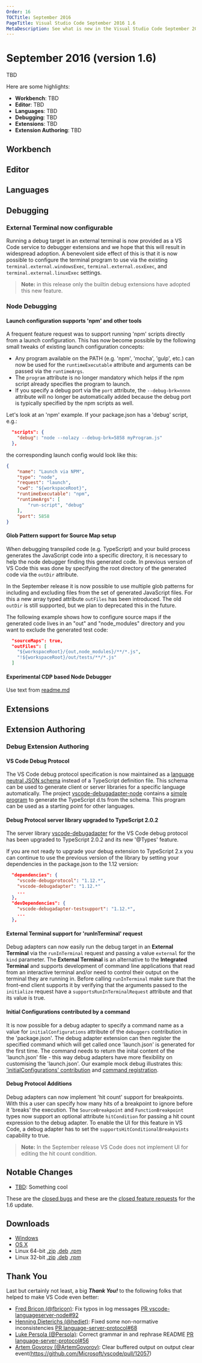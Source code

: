 ```yaml
---
Order: 16
TOCTitle: September 2016
PageTitle: Visual Studio Code September 2016 1.6
MetaDescription: See what is new in the Visual Studio Code September 2016 Release (1.6)
---
```


# September 2016 (version 1.6)

TBD

Here are some highlights:

* **Workbench**: TBD
* **Editor**: TBD
* **Languages**: TBD
* **Debugging**: TBD
* **Extensions**: TBD
* **Extension Authoring**: TBD

## Workbench

## Editor

## Languages

## Debugging

### External Terminal now configurable

Running a debug target in an external terminal is now provided as a VS Code service to debugger extensions and we hope that this will result in widespread adoption.
A benevolent side effect of this is that it is now possible to configure the terminal program to use via the existing `terminal.external.windowsExec`, `terminal.external.osxExec`, and `terminal.external.linuxExec` settings.

>**Note:** in this release only the builtin debug extensions have adopted this new feature.

### Node Debugging

#### Launch configuration supports 'npm' and other tools

A frequent feature request was to support running 'npm' scripts directly from a launch configuration.
This has now become possible by the following small tweaks of existing launch configuration concepts:
- Any program available on the PATH (e.g. 'npm', 'mocha', 'gulp', etc.) can now be used for the `runtimeExecutable` attribute and arguments can be passed via the `runtimeArgs`.
- The `program` attribute is no longer mandatory which helps if the npm script already specifies the program to launch.
- If you specify a debug port via the `port` attribute, the `--debug-brk=nnnn` attribute will no longer be automatically added because the debug port is typically specified by the npm scripts as well.

Let's look at an 'npm' example.
If your package.json has a 'debug' script, e.g.:
```json
  "scripts": {
    "debug": "node --nolazy --debug-brk=5858 myProgram.js"
  },
```

the corresponding launch config would look like this:
```json
{
	"name": "Launch via NPM",
	"type": "node",
	"request": "launch",
	"cwd": "${workspaceRoot}",
	"runtimeExecutable": "npm",
	"runtimeArgs": [
		"run-script", "debug"
	],
	"port": 5858
}
```

#### Glob Pattern support for Source Map setup

When debugging transpiled code (e.g. TypeScript) and your build process generates the JavaScript code into a specific directory, it is necessary to help the node debugger finding this generated code. In previous version of VS Code this was done by specifying the root directory of the generated code via the `outDir` attribute.

In the September release it is now possible to use multiple glob patterns for including and excluding files from the set of generated JavaScript files. For this a new array typed attribute `outFiles` has been introduced. The old `outDir` is still supported, but we plan to deprecated this in the future.

The following example shows how to configure source maps if the generated code lives in an "out" and "node_modules" directory and you want to exclude the generated test code:
```json
  "sourceMaps": true,
  "outFiles": [
    "${workspaceRoot}/{out,node_modules}/**/*.js",
    "!${workspaceRoot}/out/tests/**/*.js"
  ]
```

#### Experimental CDP based Node Debugger

Use text from [readme.md](https://marketplace.visualstudio.com/items?itemName=ms-vscode.node-debug2)

## Extensions

## Extension Authoring

### Debug Extension Authoring

#### VS Code Debug Protocol

The VS Code debug protocol specification is now maintained as a [language neutral JSON schema](https://github.com/Microsoft/vscode-debugadapter-node/blob/master/debugProtocol.json)
instead of a TypeScript definition file. This schema can be used to generate client or server libraries for a specific language automatically.
The project [vscode-debugadapter-node](https://github.com/Microsoft/vscode-debugadapter-node) contains a [simple program](https://github.com/Microsoft/vscode-debugadapter-node/blob/master/src/generator.ts)
to generate the TypeScript d.ts from the schema. This program can be used as a starting point for other languages.

#### Debug Protocol server library upgraded to TypeScript 2.0.2

The server library [vscode-debugadapter](https://www.npmjs.com/package/vscode-debugadapter) for the VS Code debug protocol has been upgraded to TypeScript 2.0.2 and its new '@Types' feature.

If you are not ready to upgrade your debug extension to TypeScript 2.x you can continue to use the previous version of the library by setting your dependencies in the package.json to the 1.12 version:
```json
  "dependencies": {
    "vscode-debugprotocol": "1.12.*",
    "vscode-debugadapter": "1.12.*"
    ...
  },
  "devDependencies": {
    "vscode-debugadapter-testsupport": "1.12.*",
    ...
  },
```

#### External Terminal support for 'runInTerminal' request

Debug adapters can now easily run the debug target in an **External Terminal** via the `runInTerminal` request and passing a value `external` for the `kind` parameter. The **External Terminal** is an alternative to the **Integrated Terminal** and supports development of command line applications that read from an interactive terminal and/or need to control their output on the terminal they are running in. Before calling `runInTerminal` make sure that the front-end client supports it by verifying that the arguments passed to the `initialize` request have a `supportsRunInTerminalRequest` attribute and that its value is true.

#### Initial Configurations contributed by a command
It is now possible for a debug adapter to specify a command name as a value for `initialConfigurations` attribute of the `debuggers` contribution in the 'package.json'. The debug adapter extension can then register the specified command which will get called once 'launch.json' is generated for the first time. The command needs to return the inital content of the 'launch.json' file - this way debug adapters have more flexibility on customising the 'launch.json'. Our example mock debug illustrates this: ['initialConfigurations' contribution](https://github.com/Microsoft/vscode-mock-debug/blob/master/package.json#L83) and [command registration](https://github.com/Microsoft/vscode-mock-debug/blob/master/src/extension.ts#L29).

#### Debug Protocol Additions

Debug adapters can now implement 'hit count' support for breakpoints. With this a user can specify how many hits of a breakpoint to ignore before it 'breaks' the execution. The `SourceBreakpoint` and `FunctionBreakpoint` types now support an optional attribute `hitCondition` for passing a hit count expression to the debug adapter. To enable the UI for this feature in VS Code, a debug adapter has to set the `supportsHitConditionalBreakpoints` capability to true.

>**Note:** In the September release VS Code does not implement UI for editing the hit count condition.

## Notable Changes

* [TBD](https://github.com/Microsoft/vscode/issues/TBD): Something cool

These are the [closed bugs](https://github.com/Microsoft/vscode/issues?q=is%3Aissue+label%3Abug+milestone%3A%22September+2016%22+is%3Aclosed) and these are the [closed feature requests](https://github.com/Microsoft/vscode/issues?q=is%3Aissue+milestone%3A%22September+2016%22+is%3Aclosed+label%3Afeature-request) for the 1.6 update.

## Downloads

* [Windows](https://vscode-update.azurewebsites.net/1.6.0/win32/stable)
* [OS X](https://vscode-update.azurewebsites.net/1.6.0/darwin/stable)
* Linux 64-bit [.zip](https://vscode-update.azurewebsites.net/1.6.0/linux-x64/stable)
  [.deb](https://vscode-update.azurewebsites.net/1.6.0/linux-deb-x64/stable)
  [.rpm](https://vscode-update.azurewebsites.net/1.6.0/linux-rpm-x64/stable)
* Linux 32-bit [.zip](https://vscode-update.azurewebsites.net/1.6.0/linux-ia32/stable)
  [.deb](https://vscode-update.azurewebsites.net/1.6.0/linux-deb-ia32/stable)
  [.rpm](https://vscode-update.azurewebsites.net/1.6.0/linux-rpm-ia32/stable)

## Thank You

Last but certainly not least, a big *__Thank You!__* to the following folks that helped to make VS Code even better:

* [Fred Bricon (@fbricon)](https://github.com/fbricon): Fix typos in log messages [PR vscode-languageserver-node#92](https://github.com/Microsoft/vscode-languageserver-node/pull/92)
* [Henning Dieterichs (@hediet)](https://github.com/hediet): Fixed some non-normative inconsistencies [PR language-server-protocol#68](https://github.com/Microsoft/language-server-protocol/pull/68)
* [Luke Persola (@Persola)](https://github.com/Persola): Correct grammar in and rephrase README [PR language-server-protocol#56](https://github.com/Microsoft/language-server-protocol/pull/56)
* [Artem Govorov (@ArtemGovorov)](https://github.com/ArtemGovorov): Clear buffered output on output clear event(https://github.com/Microsoft/vscode/pull/12057)